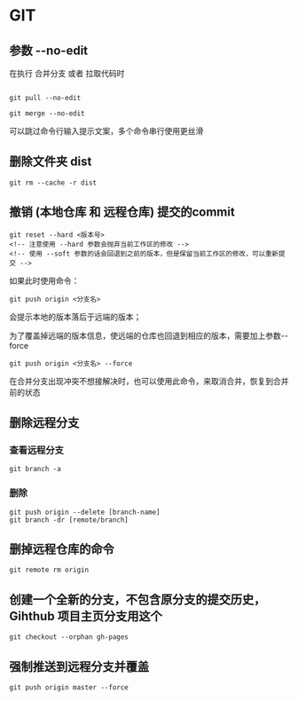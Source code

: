 # GIT

## 参数 --no-edit

在执行 合并分支 或者 拉取代码时

```git

git pull --no-edit

git merge --no-edit
```

可以跳过命令行输入提示文案，多个命令串行使用更丝滑

## 删除文件夹 dist

```git
git rm --cache -r dist
```

## 撤销 (本地仓库 和 远程仓库) 提交的commit

```git
git reset --hard <版本号>
<!-- 注意使用 --hard 参数会抛弃当前工作区的修改 -->
<!-- 使用 --soft 参数的话会回退到之前的版本，但是保留当前工作区的修改，可以重新提交 -->
```

如果此时使用命令：

```git
git push origin <分支名>
```

会提示本地的版本落后于远端的版本；

为了覆盖掉远端的版本信息，使远端的仓库也回退到相应的版本，需要加上参数--force

```git
git push origin <分支名> --force
```

在合并分支出现冲突不想接解决时，也可以使用此命令，来取消合并，恢复到合并前的状态


## 删除远程分支

### 查看远程分支

```git
git branch -a
```

### 删除

```git
git push origin --delete [branch-name]
git branch -dr [remote/branch]
```

## 删掉远程仓库的命令

```git
git remote rm origin
```

## 创建一个全新的分支，不包含原分支的提交历史，Gihthub 项目主页分支用这个

```git
git checkout --orphan gh-pages
```

## 强制推送到远程分支并覆盖

```git
git push origin master --force
```
